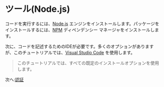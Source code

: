 # ツール(Node.js)

コードを実行するには、[Node.js](http://nodejs.org) エンジンをインストールします。パッケージをインストールするには、[NPM](https://www.npmjs.com/get-npm) ディペンデンシー マネージャをインストールします。

次に、コードを記述するためのIDEが必要です。多くのオプションがありますが、このチュートリアルでは、[Visual Studio Code](https://code.visualstudio.com/) を使用します。

> このチュートリアルでは、すべての既定のインストールオプションを使用します。

次へ:[認証](/ja_jp/oauth/)